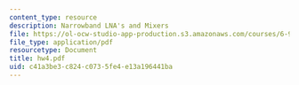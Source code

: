 ```yaml
---
content_type: resource
description: Narrowband LNA's and Mixers
file: https://ol-ocw-studio-app-production.s3.amazonaws.com/courses/6-976-high-speed-communication-circuits-and-systems-spring-2003/c41a3be3c824c0735fe4e13a196441ba_hw4.pdf
file_type: application/pdf
resourcetype: Document
title: hw4.pdf
uid: c41a3be3-c824-c073-5fe4-e13a196441ba
---
```

